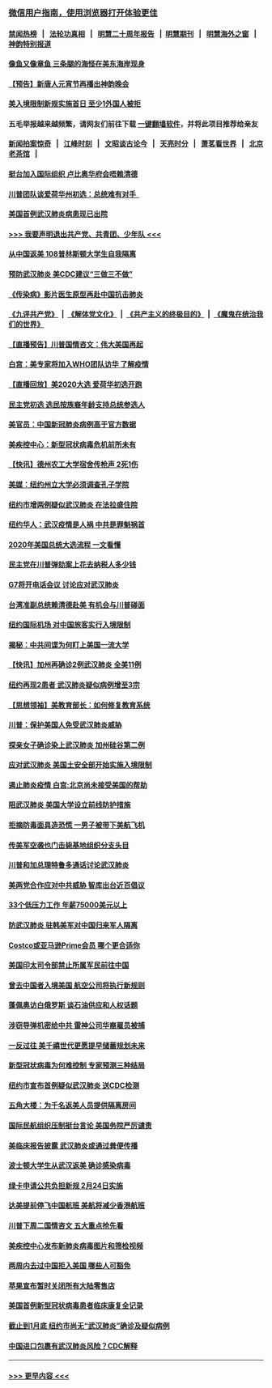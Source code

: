 ### [微信用户指南，使用浏览器打开体验更佳](https://github.com/gfw-breaker/banned-news1/blob/master/indexes/wechat-guide.md?t=0)
#### [禁闻热榜](热点新闻.md?t=0)  &nbsp;&nbsp;|&nbsp;&nbsp; [法轮功真相](https://github.com/gfw-breaker/truth/blob/master/README.md?t=0) &nbsp;&nbsp;|&nbsp;&nbsp; [明慧二十周年报告](https://github.com/gfw-breaker/mh-reports/blob/master/README.md?t=0) &nbsp;&nbsp;|&nbsp;&nbsp;[明慧期刊](https://github.com/gfw-breaker/mh-qikan) &nbsp;&nbsp;|&nbsp;&nbsp; [明慧海外之窗](https://github.com/gfw-breaker/mh-news/blob/master/README.md?t=0) &nbsp;&nbsp;|&nbsp;&nbsp; [神韵特别报道](https://github.com/gfw-breaker/mh-news/blob/master/shenyun.md?t=0)
#### [像鱼又像章鱼 三条腿的海怪在美东海岸现身](../pages/nsc412/n11843092.md?t=02041455) 
#### [【预告】新唐人元宵节再播出神韵晚会](../pages/nsc412/n11843192.md?t=02041455) 
#### [美入境限制新规实施首日 至少1外国人被拒](../pages/nsc412/n11843058.md?t=02041455) 
#### 五毛举报越来越频繁，请网友们前往下载 [一键翻墙软件](https://github.com/gfw-breaker/ssr-accounts)，并将此项目推荐给亲友
#### [新闻拍案惊奇](https://github.com/gfw-breaker/banned-news1/blob/master/pages/link4.md) &nbsp;&nbsp;|&nbsp;&nbsp; [江峰时刻](https://github.com/gfw-breaker/banned-news1/blob/master/pages/link4.md) &nbsp;&nbsp;|&nbsp;&nbsp; [文昭谈古论今](https://github.com/gfw-breaker/banned-news1/blob/master/pages/link4.md) &nbsp;&nbsp;|&nbsp;&nbsp; [天亮时分](https://github.com/gfw-breaker/banned-news1/blob/master/pages/link4.md) &nbsp;&nbsp;|&nbsp;&nbsp; [萧茗看世界](https://github.com/gfw-breaker/banned-news1/blob/master/pages/link4.md) &nbsp;&nbsp;|&nbsp;&nbsp; [北京老茶馆](https://github.com/gfw-breaker/banned-news1/blob/master/pages/link4.md) &nbsp;&nbsp;|&nbsp;&nbsp; 
#### [挺台加入国际组织 卢比奥华府会唔赖清德](../pages/nsc412/n11843023.md?t=02041455) 
#### [川普团队谈爱荷华州初选：总统难有对手  ](../pages/nsc412/n11842867.md?t=02041455) 
#### [美国首例武汉肺炎病患现已出院](../pages/nsc412/n11842740.md?t=02041455) 
#### [>>> 我要声明退出共产党、共青团、少年队 <<<](https://github.com/begood0513/goodnews/blob/master/quit/letter.md) 
#### [从中国返美 108普林斯顿大学生自我隔离](../pages/nsc412/n11842714.md?t=02041455) 
#### [预防武汉肺炎 美CDC建议“三做三不做”](../pages/nsc412/n11842700.md?t=02041455) 
#### [《传染病》影片医生原型再赴中国抗击肺炎](../pages/nsc412/n11842626.md?t=02041455) 
#### [《九评共产党》](https://github.com/begood0513/9ping.md/blob/master/README.md) &nbsp;|&nbsp; [《解体党文化》](../../../../jtdwh.md/blob/master/README.md)  &nbsp;|&nbsp; [《共产主义的终极目的》](../../../../gczydzjmd.md/blob/master/README.md) &nbsp;|&nbsp; [《魔鬼在统治我们的世界》](../../../../mgztzwmdsj.md/blob/master/README.md) 
#### [【直播预告】川普国情咨文：伟大美国再起](../pages/nsc412/n11842079.md?t=02041455) 
#### [白宫：美专家将加入WHO团队访华 了解疫情](../pages/nsc412/n11842198.md?t=02041455) 
#### [【直播回放】美2020大选 爱荷华初选开跑](../pages/nsc412/n11841820.md?t=02041455) 
#### [民主党初选 选民按族裔年龄支持总统参选人](../pages/nsc412/n11842239.md?t=02041455) 
#### [美官员：中国新冠肺炎病例高于官方数据](../pages/nsc412/n11842452.md?t=02041455) 
#### [美疾控中心：新型冠状病毒危机前所未有](../pages/nsc412/n11842406.md?t=02041455) 
#### [【快讯】德州农工大学宿舍传枪声 2死1伤](../pages/nsc412/n11842279.md?t=02041455) 
#### [美媒：纽约州立大学必须调查孔子学院](../pages/nsc412/n11840637.md?t=02041455) 
#### [纽约市增两例疑似武汉肺炎 在法拉盛住院](../pages/nsc412/n11840625.md?t=02041455) 
#### [纽约华人：武汉疫情是人祸 中共是罪魁祸首](../pages/nsc412/n11840631.md?t=02041455) 
#### [2020年美国总统大选流程 一文看懂](../pages/nsc412/n11842056.md?t=02041455) 
#### [民主党在川普弹劾案上花去纳税人多少钱](../pages/nsc412/n11841941.md?t=02041455) 
#### [G7将开电话会议 讨论应对武汉肺炎](../pages/nsc412/n11841658.md?t=02041455) 
#### [台湾准副总统赖清德赴美 有机会与川普碰面](../pages/nsc412/n11841332.md?t=02041455) 
#### [纽约国际机场  对中国旅客实行入境限制](../pages/nsc412/n11840619.md?t=02041455) 
#### [揭秘：中共间谍为何盯上美国一流大学](../pages/nsc412/n11840270.md?t=02041455) 
#### [【快讯】加州再确诊2例武汉肺炎 全美11例](../pages/nsc412/n11840339.md?t=02041455) 
#### [纽约再现2患者 武汉肺炎疑似病例增至3宗](../pages/nsc412/n11840010.md?t=02041455) 
#### [【思想领袖】美教育部长：如何修复教育系统](../pages/nsc412/n11690865.md?t=02041455) 
#### [川普：保护美国人免受武汉肺炎威胁](../pages/nsc412/n11839718.md?t=02041455) 
#### [探亲女子确诊染上武汉肺炎 加州硅谷第二例](../pages/nsc412/n11839784.md?t=02041455) 
#### [应对武汉肺炎 美国土安全部开始实施入境限制](../pages/nsc412/n11839729.md?t=02041455) 
#### [遏止肺炎疫情 白宫:北京尚未接受美国的帮助](../pages/nsc412/n11839660.md?t=02041455) 
#### [阻武汉肺炎 美国大学设立前线防护措施](../pages/nsc412/n11839479.md?t=02041455) 
#### [拒摘防毒面具造恐慌 一男子被带下美航飞机](../pages/nsc412/n11839455.md?t=02041455) 
#### [传美军空袭也门击毙基地组织分支头目](../pages/nsc412/n11839210.md?t=02041455) 
#### [川普和加总理特鲁多通话讨论武汉肺炎](../pages/nsc412/n11839128.md?t=02041455) 
#### [美两党合作应对中共威胁 智库出台近百倡议](../pages/nsc412/n11838437.md?t=02041455) 
#### [33个低压力工作 年薪75000美元以上](../pages/nsc412/n11834441.md?t=02041455) 
#### [防武汉肺炎 驻韩美军对中国归来军人隔离](../pages/nsc412/n11838970.md?t=02041455) 
#### [Costco或亚马逊Prime会员 哪个更合适你](../pages/nsc412/n11834459.md?t=02041455) 
#### [美国印太司令部禁止所属军民前往中国](../pages/nsc412/n11838418.md?t=02041455) 
#### [曾去中国者入境美国 航空公司将执行新规则](../pages/nsc412/n11838375.md?t=02041455) 
#### [蓬佩奥访白俄罗斯 谈石油供应和人权话题](../pages/nsc412/n11838242.md?t=02041455) 
#### [涉窃导弹机密给中共 雷神公司华裔雇员被捕](../pages/nsc412/n11838129.md?t=02041455) 
#### [一反过往 美千禧世代更愿提早储蓄规划未来](../pages/nsc412/n11837601.md?t=02041455) 
#### [新型冠状病毒为何难控制 专家预测三种结局](../pages/nsc412/n11838002.md?t=02041455) 
#### [纽约市宣布首例疑似武汉肺炎 送CDC检测](../pages/nsc412/n11837852.md?t=02041455) 
#### [五角大楼：为千名返美人员提供隔离房间](../pages/nsc412/n11837831.md?t=02041455) 
#### [国际民航组织压制挺台言论 美国务院严厉谴责](../pages/nsc412/n11837791.md?t=02041455) 
#### [美临床报告披露 武汉肺炎或通过粪便传播](../pages/nsc412/n11837626.md?t=02041455) 
#### [波士顿大学生从武汉返美 确诊感染病毒](../pages/nsc412/n11837580.md?t=02041455) 
#### [绿卡申请公共负担新规 2月24日实施](../pages/nsc412/n11836634.md?t=02041455) 
#### [达美提前停飞中国航班 美航将减少香港航班](../pages/nsc412/n11837649.md?t=02041455) 
#### [川普下周二国情咨文 五大重点抢先看](../pages/nsc412/n11837512.md?t=02041455) 
#### [美疾控中心发布新肺炎病毒图片和筛检视频](../pages/nsc412/n11837491.md?t=02041455) 
#### [两周内去过中国拒入美国 哪些人可豁免](../pages/nsc412/n11837400.md?t=02041455) 
#### [苹果宣布暂时关闭所有大陆零售店](../pages/nsc412/n11837097.md?t=02041455) 
#### [美国首例新型冠状病毒患者临床康复全记录](../pages/nsc412/n11836513.md?t=02041455) 
#### [截止到1月底  纽约市尚无“武汉肺炎”确诊及疑似病例](../pages/nsc412/n11836657.md?t=02041455) 
#### [中国进口包裹有武汉肺炎风险？CDC解释](../pages/nsc412/n11836321.md?t=02041455) 

----
#### [ >>> 更早内容 <<< ](../indexes/nsc412-earlier.md)
